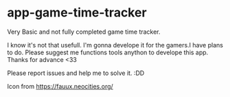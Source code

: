 # app-game-time-tracker
Very Basic and not fully completed game time tracker. 

I know it's not that usefull. I'm gonna develope it for the gamers.I have plans to do. 
Please suggest me functions tools anython to develope this app. Thanks for advance <33

Please report issues and help me to solve it. :DD

Icon from https://fauux.neocities.org/
